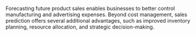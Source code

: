 Forecasting future product sales enables businesses to better control manufacturing and advertising expenses. Beyond cost management, sales prediction offers several additional advantages, such as improved inventory planning, resource allocation, and strategic decision-making.
